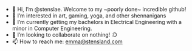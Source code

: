 - 👋 Hi, I’m @stenslae. Welcome to my ~poorly done~ incredible github!
- 👀 I’m interested in art, gaming, yoga, and other shennanigans
- 🌱 I’m currently getting my bachelors in Electrical Engineering with a minor in Computer Engineering.
- 💞️ I’m looking to collaborate on nothing! :D
- 📫 How to reach me: emma@stensland.com 

<!---
im ✨ epic... ✨ why you looking here go back
--->
